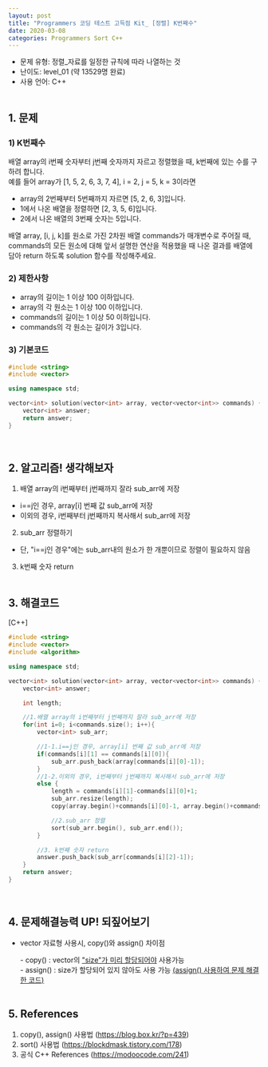 ```yaml
---
layout: post
title: "Programmers 코딩 테스트 고득점 Kit_ [정렬] K번째수"
date: 2020-03-08
categories: Programmers Sort C++
---
```


- 문제 유형: 정렬_자료를 일정한 규칙에 따라 나열하는 것
- 난이도: level_01 (약 13529명 완료)
- 사용 언어: C++ <br/><br/>

## 1. 문제
### 1) K번째수

배열 array의 i번째 숫자부터 j번째 숫자까지 자르고 정렬했을 때, k번째에 있는 수를 구하려 합니다.<br/>
예를 들어 array가 [1, 5, 2, 6, 3, 7, 4], i = 2, j = 5, k = 3이라면<br/>
- array의 2번째부터 5번째까지 자르면 [5, 2, 6, 3]입니다.<br/>
- 1에서 나온 배열을 정렬하면 [2, 3, 5, 6]입니다.<br/>
- 2에서 나온 배열의 3번째 숫자는 5입니다.  

배열 array, [i, j, k]를 원소로 가진 2차원 배열 commands가 매개변수로 주어질 때, commands의 모든 원소에 대해 앞서 설명한 연산을 적용했을 때 나온 결과를 배열에 담아 return 하도록 solution 함수를 작성해주세요.   

### 2) 제한사항   
- array의 길이는 1 이상 100 이하입니다.
- array의 각 원소는 1 이상 100 이하입니다.
- commands의 길이는 1 이상 50 이하입니다.
- commands의 각 원소는 길이가 3입니다.

### 3) 기본코드
```c++
#include <string>
#include <vector>

using namespace std;

vector<int> solution(vector<int> array, vector<vector<int>> commands) {
    vector<int> answer;
    return answer;
}
```
<br/>

## 2. 알고리즘! 생각해보자
1) 배열 array의 i번째부터 j번째까지 잘라 sub_arr에 저장
- i==j인 경우, array[i] 번째 값 sub_arr에 저장
- 이외의 경우, i번째부터 j번째까지 복사해서 sub_arr에 저장  

2) sub_arr 정렬하기
- 단, "i==j인 경우"에는 sub_arr내의 원소가 한 개뿐이므로 정렬이 필요하지 않음

3) k번째 숫자 return
<br/><br/>

## 3. 해결코드
[C++]<br/>

```c++
#include <string>
#include <vector>
#include <algorithm>

using namespace std;

vector<int> solution(vector<int> array, vector<vector<int>> commands) {
    vector<int> answer;

    int length;

    //1.배열 array의 i번째부터 j번째까지 잘라 sub_arr에 저장
    for(int i=0; i<commands.size(); i++){
        vector<int> sub_arr;

        //1-1.i==j인 경우, array[i] 번째 값 sub_arr에 저장
        if(commands[i][1] == commands[i][0]){
            sub_arr.push_back(array[commands[i][0]-1]);
        }
        //1-2.이외의 경우, i번째부터 j번째까지 복사해서 sub_arr에 저장
        else {
            length = commands[i][1]-commands[i][0]+1;
            sub_arr.resize(length);
            copy(array.begin()+commands[i][0]-1, array.begin()+commands[i][1], sub_arr.begin());

            //2.sub_arr 정렬
            sort(sub_arr.begin(), sub_arr.end());
        }

        //3. k번째 숫자 return
        answer.push_back(sub_arr[commands[i][2]-1]);
    }
    return answer;
}
```  
<br/>

## 4. 문제해결능력 UP! 되짚어보기
- vector 자료형 사용시, copy()와 assign() 차이점

  \- copy() : vector의 <u>"size"가 미리 할당되어야</u> 사용가능 <br/>
  \- assign() : size가 할당되어 있지 않아도 사용 가능 [(assign() 사용하여 문제 해결한 코드)](https://0pencoding.github.io/%ED%94%84%EB%A1%9C%EA%B7%B8%EB%9E%98%EB%A8%B8%EC%8A%A4%EA%B3%A0%EB%93%9D%EC%A0%90kit/level1/2020/03/03/%EC%A0%95%EB%A0%AC_K%EB%B2%88%EC%A7%B8%EC%88%98_level1.html)
<br/><br/>

## 5. References
1) copy(), assign() 사용법 (<https://blog.box.kr/?p=439>)<br/>
2) sort() 사용법 (<https://blockdmask.tistory.com/178>)<br/>
3) 공식 C++ References (<https://modoocode.com/241>)
<br/><br/>
